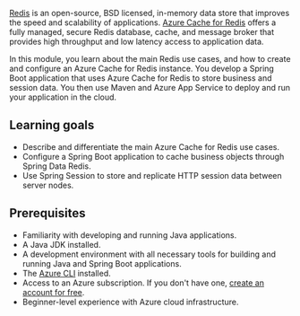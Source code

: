 
[Redis](https://redis.io) is an open-source, BSD licensed, in-memory data store that improves the speed and scalability of applications. [Azure Cache for Redis](https://azure.microsoft.com/services/cache) offers a fully managed, secure Redis database, cache, and message broker that provides high throughput and low latency access to application data.

In this module, you learn about the main Redis use cases, and how to create and configure an Azure Cache for Redis instance. You develop a Spring Boot application that uses Azure Cache for Redis to store business and session data. You then use Maven and Azure App Service to deploy and run your application in the cloud.

## Learning goals

- Describe and differentiate the main Azure Cache for Redis use cases.
- Configure a Spring Boot application to cache business objects through Spring Data Redis.
- Use Spring Session to store and replicate HTTP session data between server nodes.

## Prerequisites

- Familiarity with developing and running Java applications.
- A Java JDK installed.
- A development environment with all necessary tools for building and running Java and Spring Boot applications.
- The [Azure CLI](/cli/azure/install-azure-cli) installed.
- Access to an Azure subscription. If you don't have one, [create an account for free](https://azure.microsoft.com/free).
- Beginner-level experience with Azure cloud infrastructure.

